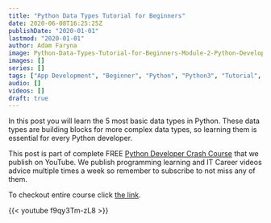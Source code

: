 ```yaml
---
title: "Python Data Types Tutorial for Beginners"
date: 2020-06-08T16:25:25Z
publishDate: "2020-01-01"
lastmod: "2020-01-01"
author: Adam Faryna
image: Python-Data-Types-Tutorial-for-Beginners-Module-2-Python-Developer-Crash-Course.jpg
images: []
series: []
tags: ["App Development", "Beginner", "Python", "Python3", "Tutorial", "Web Development"]
audio: []
videos: []
draft: true
---
```


In this post you will learn the 5 most basic data types in Python. These data types are building blocks for more complex data types, so learning them is essential for every Python developer.

This post is part of complete FREE [Python Developer Crash Course](https://youtu.be/sd0aa3u_drI) that we publish on YouTube. We publish programming learning and IT Career videos advice multiple times a week so remember to subscribe to not miss any of them.

To checkout entire course click [the link](https://youtu.be/sd0aa3u_drI).

{{< youtube f9qy3Tm-zL8 >}}
